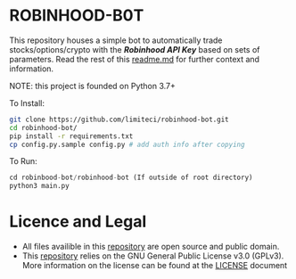 # ROBINHOOD-B0T
This repository houses a simple bot to automatically trade stocks/options/crypto with the **_Robinhood API Key_** based on sets of parameters. Read the rest of this [readme.md](https://github.com/limiteci/robinhood-bot/blob/main/README.md) for further context and information.

NOTE: this project is founded on Python 3.7+

To Install:

```bash
git clone https://github.com/limiteci/robinhood-bot.git
cd robinhood-bot/
pip install -r requirements.txt
cp config.py.sample config.py # add auth info after copying
```

To Run:

```python
cd robinbood-bot/robinhood-bot (If outside of root directory)
python3 main.py
```

# Licence and Legal
- All files availible in this [repository](https://github.com/limiteci/robinhood-bot) are open source and public domain.
- This [repository](https://github.com/limiteci/robinhood-bot) relies on the GNU General Public License v3.0 (GPLv3). More information on the license can be found at the [LICENSE](https://github.com/limiteci/robinhood-bot/blob/main/LICENSE) document

